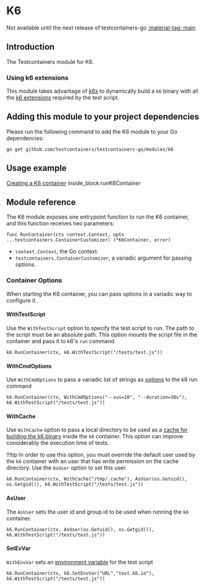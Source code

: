 # K6

Not available until the next release of testcontainers-go <a href="https://github.com/testcontainers/testcontainers-go"><span class="tc-version">:material-tag: main</span></a>

## Introduction

The Testcontainers module for K6.


### Using k6 extensions

This module takes advantage of [k6x](https://github.com/szkiba/k6x) to dynamically build a `k6` binary with all the [k6 extensions](https://k6.io/docs/extensions/get-started/explore/) required by the test script.

## Adding this module to your project dependencies

Please run the following command to add the K6 module to your Go dependencies:

```
go get github.com/testcontainers/testcontainers-go/modules/k6
```

## Usage example

<!--codeinclude-->
[Creating a K6 container](../../modules/k6/examples_test.go) inside_block:runK6Container
<!--/codeinclude-->

## Module reference

The K6 module exposes one entrypoint function to run the K6 container, and this function receives two parameters:

```golang
func RunContainer(ctx context.Context, opts ...testcontainers.ContainerCustomizer) (*K6Container, error)
```

- `context.Context`, the Go context.
- `testcontainers.ContainerCustomizer`, a variadic argument for passing options.

### Container Options

When starting the K6 container, you can pass options in a variadic way to configure it.

#### WithTestScript

Use the `WithTestScript` option to specify the test script to run. The path to the script must be an absolute path. This option mounts the script file in the container and pass it to k6's `run` command.

```golang
k6.RunContainer(ctx, k6.WithTestScript("/tests/test.js"))
```

#### WithCmdOptions

Use `WithCmdOptions` to pass a variadic list of strings as [options](https://k6.io/docs/using-k6/k6-options/reference/) to the k6 run command

```golang
k6.RunContainer(ctx, WithCmdOptions("--vus=10", "--duration=30s"), k6.WithTestScript("/tests/test.js"))
```

#### WithCache

Use `WithCache` option to pass a local directory to be used as a [cache for building the k6 binary](https://github.com/szkiba/k6x#cache) inside the `k6` container.
This option can improve considerably the execution time of tests.

!!!tip
        In order to use this option, you must override the default user used by the `k6` container with an user that has write permission on the cache directory. Use the `AsUser` option to set this user.

```golang
k6.RunContainer(ctx, WithCache("/tmp/.cache"), AsUser(os.Getuid(), os.Getgid()), k6.WithTestScript("/tests/test.js"))
```

#### AsUser

The `AsUser` sets the user id and group id to be used when running the `k6` container.

```golang
k6.RunContainer(ctx, AsUser(os.Getuid(), os.Getgid()), k6.WithTestScript("/tests/test.js"))
```

#### SetEvVar

`WithEnvVar` sets an [environment variable](https://k6.io/docs/using-k6/environment-variables/) for the test script

```golang
k6.RunContainer(ctx, k6.SetEnvVar("URL","test.k6.io"), k6.WithTestScript("/tests/test.js"))
```